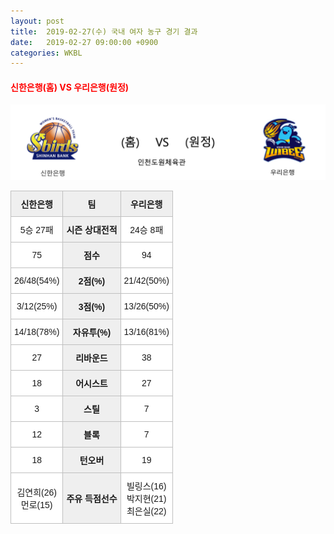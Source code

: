 ```yaml
---
layout: post
title:  2019-02-27(수) 국내 여자 농구 경기 결과
date:   2019-02-27 09:00:00 +0900
categories: WKBL
---
```


#### <span style="color:red"> 신한은행(홈) VS 우리은행(원정) </span>
![신한은행_우리은행.png](../images/wkbl/match/신한은행_우리은행.png)

<style type="text/css">
.tg  {border-collapse:collapse;border-spacing:0;}
.tg td{font-family:Arial, sans-serif;font-size:14px;padding:10px 5px;border-style:solid;border-width:1px;overflow:hidden;word-break:normal;border-color:#c0c0c0;}
.tg th{font-family:Arial, sans-serif;font-size:14px;font-weight:normal;padding:10px 5px;border-style:solid;border-width:1px;overflow:hidden;word-break:normal;border-color:#c0c0c0;}
.tg .tg-dcpn{background-color:#ffffff;border-color:#c0c0c0;text-align:center;vertical-align:middle}
.tg .tg-txr3{background-color:#ffffff;border-color:#c0c0c0;text-align:center;vertical-align:middle}
.tg .tg-o8le{background-color:#efefef;border-color:#c0c0c0;text-align:center;vertical-align:middle}
.tg .tg-rr9t{font-weight:bold;background-color:#efefef;border-color:#c0c0c0;text-align:center;vertical-align:middle}
.tg .tg-wazi{background-color:#efefef;border-color:#c0c0c0;text-align:center;vertical-align:middle}
</style>

<table class="tg">
  <tr>
    <th class="tg-rr9t">신한은행</th>
    <th class="tg-rr9t">팀</th>
    <th class="tg-rr9t">우리은행</th>
  </tr>
  <tr>
    <td class="tg-dcpn">5승 27패</td>
    <td class="tg-rr9t">시즌 상대전적</td>
    <td class="tg-dcpn">24승 8패</td>
  </tr>
  <tr>
    <td class="tg-dcpn">75</td>
    <td class="tg-rr9t">점수</td>
    <td class="tg-dcpn">94</td>
  </tr>
  <tr>
    <td class="tg-dcpn">26/48(54%)</td>
    <td class="tg-rr9t">2점(%)</td>
    <td class="tg-dcpn">21/42(50%)</td>
  </tr>
  <tr>
    <td class="tg-dcpn">3/12(25%)</td>
    <td class="tg-rr9t">3점(%)</td>
    <td class="tg-dcpn">13/26(50%)</td>
  </tr>
  <tr>
    <td class="tg-dcpn">14/18(78%)</td>
    <td class="tg-rr9t">자유투(%)</td>
    <td class="tg-dcpn">13/16(81%)</td>
  </tr>
  <tr>
    <td class="tg-dcpn">27</td>
    <td class="tg-rr9t">리바운드</td>
    <td class="tg-dcpn">38</td>
  </tr>
  <tr>
    <td class="tg-dcpn">18</td>
    <td class="tg-rr9t">어시스트</td>
    <td class="tg-dcpn">27</td>
  </tr>
  <tr>
    <td class="tg-dcpn">3</td>
    <td class="tg-rr9t">스틸</td>
    <td class="tg-dcpn">7</td>
  </tr>
  <tr>
    <td class="tg-dcpn">12</td>
    <td class="tg-rr9t">블록</td>
    <td class="tg-dcpn">7</td>
  </tr>
  <tr>
    <td class="tg-dcpn">18</td>
    <td class="tg-rr9t">턴오버</td>
    <td class="tg-dcpn">19</td>
  </tr>
  <tr>
    <td class="tg-dcpn">김연희(26)<br>먼로(15)</td>
    <td class="tg-rr9t">주유 득점선수</td>
    <td class="tg-dcpn">빌링스(16)<br>박지현(21)<br>최은실(22)</td>
  </tr>
</table>
